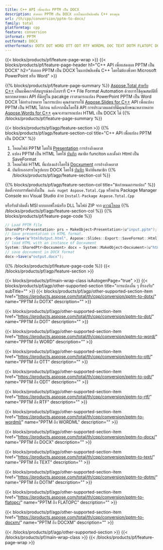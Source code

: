```yaml
---
title: C++ API เพื่อแปลง PPTM เป็น DOCX
description: ส่งออก PPTM เป็น DOCX ภายในแอปพลิเคชัน C++ ของคุณ
url: /th/cpp/conversion/pptm-to-docx/
family: total
platformtag: cpp
feature: conversion
informat: PPTM
outformat: DOCX
otherformats: DOTX DOT WORD OTT ODT RTF WORDML DOC TEXT DOTM FLATOPC DOCM
---
```

{{< blocks/products/pf/feature-page-wrap >}}
{{< blocks/products/pf/feature-page-header h1="C++ API เพื่อแสดงผล PPTM เป็น DOCX" h2="ส่งออก PPTM เป็น DOCX ในแอปพลิเคชัน C++ โดยไม่ต้องพึ่งพา Microsoft PowerPoint หรือ Word" >}}

{{% blocks/products/pf/feature-page-summary %}}
[Aspose.Total สำหรับ C++](https://products.aspose.com/total/cpp/) เป็นแพ็คเกจที่สมบูรณ์ของไลบรารี C++ File Format Automation ด้วยการใช้คุณสมบัติที่หลากหลายของ API ที่มีอยู่ใน pacakge เราสามารถแปลง PowerPoint PPTM เป็น Word DOCX ได้อย่างง่ายดาย ในการแปลง คุณสามารถใช้ [Aspose.Slides for C++](https://products.aspose.com/slides/cpp/) API เพื่อแปลง PPTM เป็น HTML ได้ก่อน หลังจากนั้นโดยใช้ API การประมวลผลคำที่มีคุณลักษณะหลากหลาย [Aspose.Words for C++](https://products.aspose.com/words/cpp/) คุณจะสามารถแปลง HTML เป็น DOCX ได้ 
{{% /blocks/products/pf/feature-page-summary  %}}

{{< blocks/products/pf/agp/feature-section >}}
{{% blocks/products/pf/agp/feature-section-col title="C++ API เพื่อแปลง PPTM เป็น DOCX" %}}
1. โหลดไฟล์ PPTM โดยใช้ [Presentation](https://reference.aspose.com/slides/cpp/class/aspose.slides.presentation) การอ้างอิงคลาส
2. แปลง PPTM เป็น HTML โดยใช้ [บันทึก](https://reference.aspose.com/slides/cpp/class/aspose.slides.presentation#afcd59ec697bf05c10f78c3869de2ec9e) สมาชิก funciton และตั้งค่า Html เป็น SaveFormat
3. โหลดไฟล์ HTML ที่แปลงแล้วโดยใช้ [Docxument](https://reference.aspose.com/words/cpp/class/aspose.words.docxument) การอ้างอิงคลาส
4. บันทึกเอกสารในรูปแบบ DOCX โดยใช้ [บันทึก](https://reference.aspose.com/words/cpp/class/aspose.words.docxument#save_string) ฟังก์ชันสมาชิก
{{% /blocks/products/pf/agp/feature-section-col %}}

{{% blocks/products/pf/agp/feature-section-col title="ข้อกำหนดการแปลง" %}}
ติดตั้งจากบรรทัดคำสั่งเป็น ``` ติดตั้ง nuget Aspose.Total.Cpp``` หรือผ่าน Package Manager Console ของ Visual Studio ด้วย ```Install-Package Aspose.Total.Cpp```

หรือรับตัวติดตั้ง MSI แบบออฟไลน์หรือ DLL ในไฟล์ ZIP จาก [ดาวน์โหลด](https://downloads.aspose.com/total/cpp)
{{% /blocks/products/pf/agp/feature-section-col %}}
{{% blocks/products/pf/feature-page-code %}}
```cs
// Load PPTM file
SharedPtr<Presentation> prs = MakeObject<Presentation>(u"input.pptm");
// Save presentation in HTML format.
prs->Save(u"htmlOutput.html", Aspose::Slides::Export::SaveFormat::Html);
// load HTML with an instance of Docxument
System::SharedPtr<Docxument> docx = System::MakeObject<Docxument>(u"htmlOutput.html");
// save docxument in DOCX format
docx->Save(u"output.docx"); 
```

{{% /blocks/products/pf/feature-page-code %}}
{{< /blocks/products/pf/agp/feature-section >}}

{{< blocks/products/pf/main-wrap-class isAutogenPage="true" >}}
{{< blocks/products/pf/agp/other-supported-section title="การแปลงอื่น ๆ ที่รองรับ" subTitle="" >}}
{{< blocks/products/pf/agp/other-supported-section-item href="https://products.aspose.com/total/th/cpp/conversion/pptm-to-dotx/" name="PPTM ถึง DOTX" description="" >}}

{{< blocks/products/pf/agp/other-supported-section-item href="https://products.aspose.com/total/th/cpp/conversion/pptm-to-dot/" name="PPTM ถึง DOT" description="" >}}

{{< blocks/products/pf/agp/other-supported-section-item href="https://products.aspose.com/total/th/cpp/conversion/pptm-to-word/" name="PPTM ถึง WORD" description="" >}}

{{< blocks/products/pf/agp/other-supported-section-item href="https://products.aspose.com/total/th/cpp/conversion/pptm-to-ott/" name="PPTM ถึง OTT" description="" >}}

{{< blocks/products/pf/agp/other-supported-section-item href="https://products.aspose.com/total/th/cpp/conversion/pptm-to-odt/" name="PPTM ถึง ODT" description="" >}}

{{< blocks/products/pf/agp/other-supported-section-item href="https://products.aspose.com/total/th/cpp/conversion/pptm-to-rtf/" name="PPTM ถึง RTF" description="" >}}

{{< blocks/products/pf/agp/other-supported-section-item href="https://products.aspose.com/total/th/cpp/conversion/pptm-to-wordml/" name="PPTM ถึง WORDML" description="" >}}

{{< blocks/products/pf/agp/other-supported-section-item href="https://products.aspose.com/total/th/cpp/conversion/pptm-to-docx/" name="PPTM ถึง DOCX" description="" >}}

{{< blocks/products/pf/agp/other-supported-section-item href="https://products.aspose.com/total/th/cpp/conversion/pptm-to-text/" name="PPTM ถึง TEXT" description="" >}}

{{< blocks/products/pf/agp/other-supported-section-item href="https://products.aspose.com/total/th/cpp/conversion/pptm-to-dotm/" name="PPTM ถึง DOTM" description="" >}}

{{< blocks/products/pf/agp/other-supported-section-item href="https://products.aspose.com/total/th/cpp/conversion/pptm-to-flatopc/" name="PPTM ถึง FLATOPC" description="" >}}

{{< blocks/products/pf/agp/other-supported-section-item href="https://products.aspose.com/total/th/cpp/conversion/pptm-to-docxm/" name="PPTM ถึง DOCXM" description="" >}}


{{< /blocks/products/pf/agp/other-supported-section >}}
{{< /blocks/products/pf/main-wrap-class >}}
{{< /blocks/products/pf/feature-page-wrap >}}
